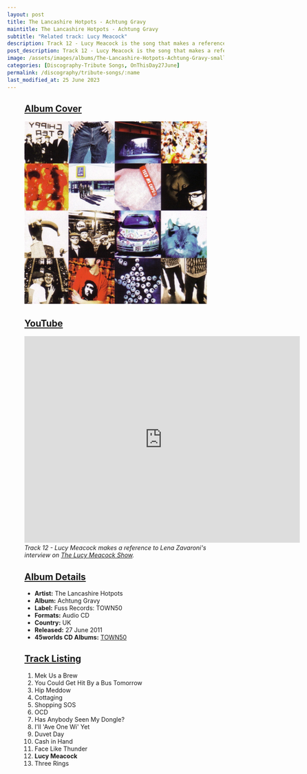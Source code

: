 ```yaml
---
layout: post
title: The Lancashire Hotpots - Achtung Gravy
maintitle: The Lancashire Hotpots - Achtung Gravy
subtitle: "Related track: Lucy Meacock"
description: Track 12 - Lucy Meacock is the song that makes a reference to Lena Zavaroni's interview on Granada Reports.
post_description: Track 12 - Lucy Meacock is the song that makes a reference to Lena Zavaroni's interview on Granada Reports.
image: /assets/images/albums/The-Lancashire-Hotpots-Achtung-Gravy-small.jpg
categories: [Discography-Tribute Songs, OnThisDay27June]
permalink: /discography/tribute-songs/:name
last_modified_at: 25 June 2023
---
```


<figure class="fig3">
<div class="CardLayout">
  <div class="CardItem">
    <h2 id="infobox1" class="infobox"><a href="#infobox1">Album Cover</a></h2>
    <div class="CardItem split">
      <img src="/assets/images/albums/The-Lancashire-Hotpots-Achtung-Gravy.jpg" alt="Album cover for The Lancashire Hotpots - Achtung Gravy" class="full-width" />
    </div>
  </div>
</div>
</figure>

<figure class="fig3">
<div class="CardLayout">
  <div class="CardItem">
    <h2 id="infobox2" class="infobox"><a href="#infobox2">YouTube</a></h2>
    <div class="CardItem split">
      <div class="responsive-video">
        <iframe width="640px" height="480px" src="https://www.youtube.com/embed/zX9ck2_ITzQ" title="Lucy Meacock by The Lancashire Hotpots" frameborder="0" allow="accelerometer; autoplay; clipboard-write; encrypted-media; gyroscope; picture-in-picture; web-share" allowfullscreen></iframe>
      </div>
      <cite>Track 12 - Lucy Meacock makes a reference to Lena Zavaroni's interview on <a href="/1992-03-02-the-lucy-meacock-show">The Lucy Meacock Show</a>.</cite>
    </div>
  </div>
</div>
</figure>

<figure class="fig1">
<div class="CardLayout CardLayout-Height1">
  <div class="CardItem">
    <h2 id="infobox3" class="infobox"><a href="#infobox3">Album Details</a></h2>
    <div class="CardItem split">
      <ul>
        <li><strong>Artist:</strong> The Lancashire Hotpots</li>
        <li><strong>Album:</strong> Achtung Gravy</li>
        <li><strong>Label:</strong> Fuss Records: TOWN50</li>
        <li><strong>Formats:</strong> Audio CD</li>
        <li><strong>Country:</strong> UK</li>
        <li><strong>Released:</strong> 27 June 2011</li>
        <li><strong>45worlds CD Albums:</strong> <a href="https://www.45worlds.com/cdalbum/cd/town50">TOWN50</a></li>
      </ul>
    </div>
  </div>
</div>
</figure>

<figure class="fig2">
<div class="CardLayout CardLayout-Height1">
  <div class="CardItem">
    <h2 id="infobox4" class="infobox"><a href="#infobox4">Track Listing</a></h2>
    <div class="CardItem split">
      <ol>
        <li>Mek Us a Brew</li>
        <li>You Could Get Hit By a Bus Tomorrow</li>
        <li>Hip Meddow</li>
        <li>Cottaging</li>
        <li>Shopping SOS</li>
        <li>OCD</li>
        <li>Has Anybody Seen My Dongle?</li>
        <li>I'll 'Ave One Wi' Yet</li>
        <li>Duvet Day</li>
        <li>Cash in Hand</li>
        <li>Face Like Thunder</li>
        <li><strong>Lucy Meacock</strong></li>
        <li>Three Rings</li>
      </ol>
    </div>
  </div>
</div>
</figure>

<style>
.CardLayout-Height1 {height:455px;}
@media screen and (orientation:portrait) {.CardLayout-Height1 {height: unset;}}
</style>
